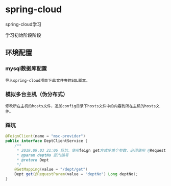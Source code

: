 # spring-cloud
spring-cloud学习

学习初始阶段阶段

## 环境配置
### mysql数据库配置
```text
导入spring-cloud项目下db文件夹的SQL脚本。
```

### 模拟多台主机（伪分布式）
```text
修改所在主机的hosts文件，追加config目录下hosts文件中的内容到所在主机的hosts文件。
```

### 踩坑
```java
@FeignClient(name = "msc-provider")
public interface DeptClientService {                                    
    /**
     * 2019.09.03 21:06 巨坑，使用feign get方式传单个参数，必须使用 @RequestParam(value = "deptNo") 注解，并且必须声明参数名称
     * @param deptNo 部门编号
     * @return Dept
     */
    @GetMapping(value = "/dept/get")
    Dept get(@RequestParam(value = "deptNo") Long deptNo);
}
```

